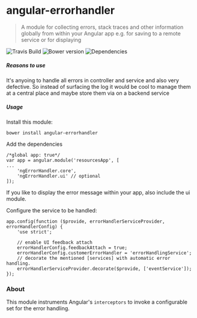 # angular-errorhandler


> A module for collecting errors, stack traces and other information globally from within your Angular app
> e.g. for saving to a remote service or for displaying

![Travis Build](https://api.travis-ci.org/hypery2k/angular-errorhandler.svg)
![Bower version](https://badge.fury.io/hypery2k/angular-errorhandler.svg)
![Dependencies](https://david-dm.org/hypery2k/angular-errorhandler.png)

##### Reasons to use
It's anyoing to handle all errors in controller and service and also very defective.
So instead of surfacing the log it would be cool to manage them at a central place and maybe store them via on a backend service

##### Usage

Install this module:

```
bower install angular-errorhandler
```

Add the dependencies
```
/*global app: true*/
var app = angular.module('resourcesApp', [
...
    'ngErrorHandler.core',
    'ngErrorHandler.ui' // optional
]);
```

If you like to display the error message within your app, also include the ui module.

Configure the service to be handled:

```
app.config(function ($provide, errorHandlerServiceProvider, errorHandlerConfig) {
    'use strict';

    // enable UI feedback attach
    errorHandlerConfig.feedbackAttach = true;
    errorHandlerConfig.customerErrorHandler = 'errorHandlingService';
    // decorate the mentioned [services] with automatic error handling.
    errorHandlerServiceProvider.decorate($provide, ['eventService']);
});

```

### About

This module instruments Angular's `interceptors` to invoke a configurable set for the error handling.

